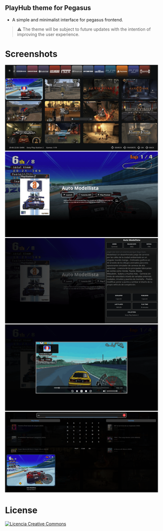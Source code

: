 ## PlayHub theme for Pegasus

- A simple and minimalist interface for pegasus frontend.

> ⚠️ The theme will be subject to future updates with the intention of improving the user experience.

# Screenshots

![screen0](https://github.com/ZagonAb/PlayHub/blob/34375e8357346bde2eea17b49d1c1ff00e7baa51/.meta/screenshots/screen.png)
![screen1](https://github.com/ZagonAb/PlayHub/blob/34375e8357346bde2eea17b49d1c1ff00e7baa51/.meta/screenshots/screen1.png)
![screen2](https://github.com/ZagonAb/PlayHub/blob/34375e8357346bde2eea17b49d1c1ff00e7baa51/.meta/screenshots/screen2.png)
![screen3](https://github.com/ZagonAb/PlayHub/blob/b4e87bb1579a1c8f4903669e83e24600a39528af/.meta/screenshots/screen3.png)
![screen4](https://github.com/ZagonAb/PlayHub/blob/5b6abede5c79aa39a6d5f074388240936fcf0d2d/.meta/screenshots/screen4.png)
 
# License
<a rel="license" href="http://creativecommons.org/licenses/by-nc-sa/4.0/"><img alt="Licencia Creative Commons" style="border-width:0" src="https://i.creativecommons.org/l/by-nc-sa/4.0/88x31.png" /></a><br /><a rel="license" href="http://creativecommons.org/licenses/by-nc-sa/4.0/"></a>
